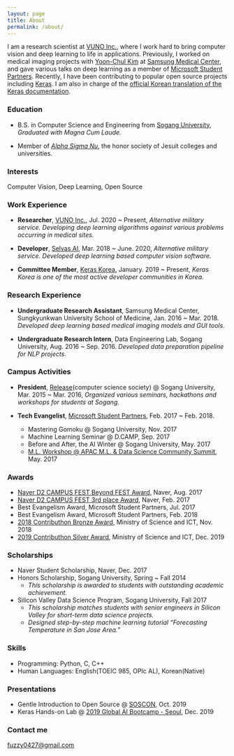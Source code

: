 ```yaml
---
layout: page
title: About
permalink: /about/
---
```


I am a research scientist at [VUNO Inc.](https://vuno.co), where I work hard to bring computer vision and deep learning to life in applications. Previously, I worked on medical imaging projects with [Yoon-Chul Kim](https://www.researchgate.net/profile/Yoon-Chul_Kim) at [Samsung Medical Center](https://www.researchgate.net/institution/Samsung_Medical_Center), and gave various talks on deep learning as a member of [Microsoft Student Partners](https://studentpartners.microsoft.com/en-US). Recently, I have been contributing to popular open source projects including [Keras](https://github.com/keras-team/keras/commits?author=fuzzythecat). I am also in charge of the [official Korean translation of the Keras documentation](https://github.com/keras-team/keras-docs-ko). 

### Education
- B.S. in Computer Science and Engineering from [Sogang University](http://www.sogang.ac.kr/index.do), *Graduated with Magna Cum Laude.*

- Member of [*Alpha Sigma Nu*](https://www.alphasigmanu.org/), the honor society of Jesuit colleges and universities. 

### Interests
Computer Vision, Deep Learning, Open Source

### Work Experience
- **Researcher**, [VUNO Inc.](https://vuno.co), Jul. 2020 ~ Present, *Alternative military service. Developing deep learning algorithms against various problems occurring in medical sites.* 

- **Developer**, [Selvas AI](https://www.selvasai.com/), Mar. 2018 ~ June. 2020, *Alternative military service. Developed deep learning based computer vision software.*

- **Committee Member**, [Keras Korea](https://www.facebook.com/groups/KerasKorea), January. 2019 ~ Present, *Keras Korea is one of the most active developer communities in Korea.*

### Research Experience
- **Undergraduate Research Assistant**, Samsung Medical Center, Sungkyunkwan University School of Medicine, Jan. 2016 ~ Mar. 2018. *Developed deep learning based medical imaging models and GUI tools.*

- **Undergraduate Research Intern**, Data Engineering Lab, Sogang University, Aug. 2016 ~ Sep. 2016. *Developed data preparation pipeline for NLP projects.*

### Campus Activities

- **President**, [Release](http://release.sogang.ac.kr/)(computer science society) @ Sogang University, Mar. 2015 ~ Mar. 2016, *Organized various seminars, hackathons and workshops for students at Sogang.*

- **Tech Evangelist**, [Microsoft Student Partners](https://msdn.microsoft.com/ko-kr/microsoftstudentpartners.aspx), Feb. 2017 ~ Feb. 2018.
  - Mastering Gomoku @ Sogang University, Nov. 2017
  - Machine Learning Seminar @ D.CAMP, Sep. 2017
  - Before and After, the AI Winter @ Sogang University, May. 2017
  - [M.L. Workshop @ APAC M.L. & Data Science Community Summit](https://github.com/APAC-EVENT/Mission-Mars), May. 2017  

### Awards
- [Naver D2 CAMPUS FEST Beyond FEST Award](https://github.com/D2CampusFest/4th), Naver, Aug. 2017
- [Naver D2 CAMPUS FEST 3rd place Award](https://github.com/D2CampusFest/4th), Naver, Feb. 2017
- Best Evangelism Award, Microsoft Student Partners, Jul. 2017
- Best Evangelism Award, Microsoft Student Partners, Feb. 2018
- [2018 Contributhon Bronze Award](https://www.kosshackathon.kr/prize), Ministry of Science and ICT, Nov. 2018
- [2019 Contributhon Silver Award](https://www.oss.kr/contributhon_notice/show/97fbde9f-3854-428d-b6ec-294002463148), Ministry of Science and ICT, Dec. 2019

### Scholarships
- Naver Student Scholarship, Naver, Dec. 2017
- Honors Scholarship, Sogang University, Spring ~ Fall 2014
  - *This scholarship is awarded to students with outstanding academic achievement.*
- Silicon Valley Data Science Program, Sogang University, Fall 2017
  - *This scholarship matches students with senior engineers in Silicon Valley for short-term data science projects.*
  - *Designed step-by-step machine learning tutorial “Forecasting Temperature in San Jose Area.”*

### Skills
- Programming: Python, C, C++
- Human Languages: English(TOEIC 985, OPIc AL), Korean(Native)

### Presentations

- Gentle Introduction to Open Source @ [SOSCON](https://www.soscon.net/community.html), Oct. 2019
- Keras Hands-on Lab @  [2019 Global AI Bootcamp - Seoul](https://festa.io/events/772), Dec. 2019

### Contact me

[fuzzy0427@gmail.com](mailto:fuzzy0427@gmail.com)
